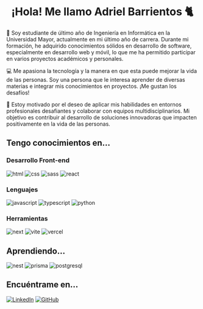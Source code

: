 <h1 align="center">¡Hola! Me llamo Adriel Barrientos 🐈</h1>
<p>📖 Soy estudiante de último año de Ingeniería en Informática en la Universidad Mayor, actualmente en mi último año de carrera. Durante mi formación, he adquirido conocimientos sólidos en desarrollo de software, especialmente en desarrollo web y móvil, lo que me ha permitido participar en varios proyectos académicos y personales.

💻 Me apasiona la tecnología y la manera en que esta puede mejorar la vida de las personas. Soy una persona que le interesa aprender de diversas materias e integrar mis conocimientos en proyectos. ¡Me gustan los desafíos!

🌟 Estoy motivado por el deseo de aplicar mis habilidades en entornos profesionales desafiantes y colaborar con equipos multidisciplinarios. Mi objetivo es contribuir al desarrollo de soluciones innovadoras que impacten positivamente en la vida de las personas.</p>

## Tengo conocimientos en...
### Desarrollo Front-end
![html](https://img.shields.io/badge/HTML5-E34F26?style=for-the-badge&logo=html5&logoColor=white)
![css](https://img.shields.io/badge/CSS3-1572B6?style=for-the-badge&logo=css3&logoColor=white)
![sass](https://img.shields.io/badge/SASS-CC6699?style=for-the-badge&logo=sass&logoColor=white)
![react](https://img.shields.io/badge/React-20232A?style=for-the-badge&logo=react&logoColor=61DAFB)
<!--![flutter](https://img.shields.io/badge/Flutter-28B6F6?style=for-the-badge&logo=flutter&logoColor=white)-->
<!--### Desarrollo back-end
![nodejs](https://img.shields.io/badge/Node.js-43853D?style=for-the-badge&logo=node.js&logoColor=white)
![expressjs](https://img.shields.io/badge/Express.js-404D59?style=for-the-badge)
![firebase](https://img.shields.io/badge/Firebase-ffaa00?style=for-the-badge&logo=Firebase&logoColor=white)-->
### Lenguajes
![javascript](https://img.shields.io/badge/JavaScript-323330?style=for-the-badge&logo=javascript&logoColor=F7DF1E)
![typescript](https://img.shields.io/badge/TypeScript-3178C6?style=for-the-badge&logo=typescript&logoColor=white)
![python](https://img.shields.io/badge/Python-3776AB?style=for-the-badge&logo=python&logoColor=white)
<!--![dart](https://img.shields.io/badge/Dart-28B6F6?style=for-the-badge&logo=dart&logoColor=white)-->
### Herramientas
![next](https://img.shields.io/badge/next.js-000000?style=for-the-badge&logo=nextdotjs&logoColor=white)
![vite](https://img.shields.io/badge/Vite-646CFF?style=for-the-badge&logo=Vite&logoColor=white)
![vercel](https://img.shields.io/badge/Vercel-000000?style=for-the-badge&logo=vercel&logoColor=white)
## Aprendiendo...
![nest](https://img.shields.io/badge/nest.js-blue?style=for-the-badge&logo=Postgresql&logoColor=white)
![prisma](https://img.shields.io/badge/Prisma-3982CE?style=for-the-badge&logo=Prisma&logoColor=white)
![postgresql](https://img.shields.io/badge/postgresql-4169e1?style=for-the-badge&logo=postgresql&logoColor=white)
<!--###![redux](https://img.shields.io/badge/redux-764ABC?style=for-the-badge&logo=redux&logoColor=white)-->
<!--###![fastify](https://img.shields.io/badge/Fastify-000000?style=for-the-badge&logo=fastify&logoColor=white)-->
## Encuéntrame en...
[![LinkedIn](https://img.shields.io/badge/LinkedIn-0A66C2?style=for-the-badge&logo=linkedin&logoColor=white)](https://linkedin.com/in/AdrielGBM/)
[![GitHub](https://img.shields.io/badge/GitHub-181717?style=for-the-badge&logo=github&logoColor=white)](https://github.com/AdrielGBM)
